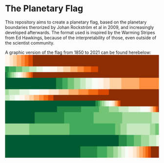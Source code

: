 # The Planetary Flag
This repository aims to create a planetary flag, based on the planetary boundaries therorized by Johan Rockström et al in 2009, and increasingly developed afterwards. The format used is inspired by the Warming Stripes from Ed Hawkings, because of the interpretability of those, even outside of the scientist community.

A graphic version of the flag from 1850 to 2021 can be found herebelow: 
![](img/planetary-flag.png)
